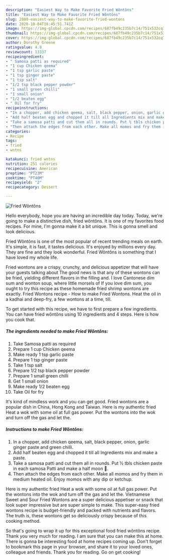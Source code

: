 ```yaml
---
description: "Easiest Way to Make Favorite Fried Wôntôns"
title: "Easiest Way to Make Favorite Fried Wôntôns"
slug: 2880-easiest-way-to-make-favorite-fried-wontons
date: 2020-10-04T16:45:51.741Z
image: https://img-global.cpcdn.com/recipes/687fb49c235b7c14/751x532cq70/fried-wontons-recipe-main-photo.jpg
thumbnail: https://img-global.cpcdn.com/recipes/687fb49c235b7c14/751x532cq70/fried-wontons-recipe-main-photo.jpg
cover: https://img-global.cpcdn.com/recipes/687fb49c235b7c14/751x532cq70/fried-wontons-recipe-main-photo.jpg
author: Dorothy Greene
ratingvalue: 4.8
reviewcount: 13337
recipeingredient:
- " Samosa patti as required"
- "1 cup Chicken qeema"
- "1 tsp garlic paste"
- "1 tsp ginger paste"
- "1 tsp salt"
- "1/2 tsp black pepper powder"
- "1 small green chilli"
- "1 small onion"
- "1/2 beaten egg"
- " Oil for fry"
recipeinstructions:
- "In a chopper, add chicken qeema, salt, black pepper, onion, garlic ginger paste and green chilli."
- "Add half beaten egg and chopped it till all Ingredients mix and make a paste."
- "Take a samosa patti and cut them all in rounds. Put ½ tbls chicken paste in each samosa Patti and make a half moon 🥟."
- "Then attach the edges from each other. Make all momos and fry them in medium heated oil. Enjoy momos with any dip or ketchup."
categories:
- Recipe
tags:
- fried
- wntns

katakunci: fried wntns 
nutrition: 251 calories
recipecuisine: American
preptime: "PT23M"
cooktime: "PT40M"
recipeyield: "2"
recipecategory: Dessert

---
```



![Fried Wôntôns](https://img-global.cpcdn.com/recipes/687fb49c235b7c14/751x532cq70/fried-wontons-recipe-main-photo.jpg)

Hello everybody, hope you are having an incredible day today. Today, we're going to make a distinctive dish, fried wôntôns. It is one of my favorites food recipes. For mine, I'm gonna make it a bit unique. This is gonna smell and look delicious.

Fried Wôntôns is one of the most popular of recent trending meals on earth. It's simple, it is fast, it tastes delicious. It's enjoyed by millions every day. They are fine and they look wonderful. Fried Wôntôns is something that I have loved my whole life.

Fried wontons are a crispy, crunchy, and delicious appetizer that will have your guests talking about The good news is that any of these wontons can be fried, yielding different flavors in the filling and. I love Cantonese dim sum and wonton soup, where little morsels of If you love dim sum, you ought to try this recipe as these homemade fried shrimp wontons are exactly. Fried Wontons recipe - How to make Fried Wontons. Heat the oil in a kadhai and deep-fry, a few wontons at a time, till.


To get started with this recipe, we have to first prepare a few ingredients. You can have fried wôntôns using 10 ingredients and 4 steps. Here is how you cook that.

<!--inarticleads1-->

##### The ingredients needed to make Fried Wôntôns:

1. Take  Samosa patti as required
1. Prepare 1 cup Chicken qeema
1. Make ready 1 tsp garlic paste
1. Prepare 1 tsp ginger paste
1. Take 1 tsp salt
1. Prepare 1/2 tsp black pepper powder
1. Prepare 1 small green chilli
1. Get 1 small onion
1. Make ready 1/2 beaten egg
1. Take  Oil for fry


It&#39;s kind of mindless work and you can get good. Fried wontons are a popular dish in China, Hong Kong and Taiwan. Here is my authentic fried Heat a wok with some oil at full gas power. Put the wontons into the wok and turn off the gas and let the. 

<!--inarticleads2-->

##### Instructions to make Fried Wôntôns:

1. In a chopper, add chicken qeema, salt, black pepper, onion, garlic ginger paste and green chilli.
1. Add half beaten egg and chopped it till all Ingredients mix and make a paste.
1. Take a samosa patti and cut them all in rounds. Put ½ tbls chicken paste in each samosa Patti and make a half moon 🥟.
1. Then attach the edges from each other. Make all momos and fry them in medium heated oil. Enjoy momos with any dip or ketchup.


Here is my authentic fried Heat a wok with some oil at full gas power. Put the wontons into the wok and turn off the gas and let the. Vietnamese Sweet and Sour Fried Wontons are a super delicious appetiser or snack that look super impressive but are super simple to make. This super-easy fried wontons recipe is budget-friendly and packed with nutrients and flavors. The truth is, these wontons get so deliciously crispy because of this cooking method. 

So that's going to wrap it up for this exceptional food fried wôntôns recipe. Thank you very much for reading. I am sure that you can make this at home. There is gonna be interesting food at home recipes coming up. Don't forget to bookmark this page in your browser, and share it to your loved ones, colleague and friends. Thank you for reading. Go on get cooking!

